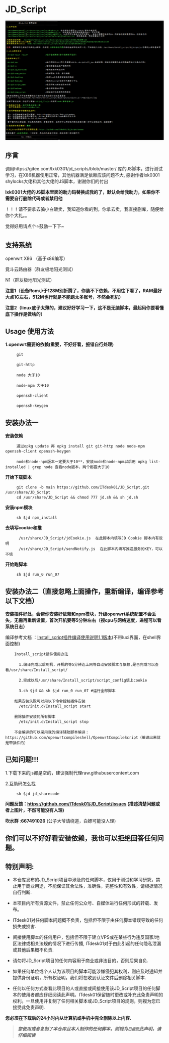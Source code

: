 # JD_Script
![JD_Script](doc/JD_Script.png)
## 序言
   调用https://gitee.com/lxk0301/jd_scripts/blob/master/ 库的JS脚本，进行测试学习，在X86机器使用正常，其他机器满足依赖应该问题不大,
   感谢作者lxk0301 shylocks大佬和其他大佬的JS脚本，谢谢你们的付出
   
   **lxk0301大佬的JS脚本里面的助力码替换成我的了，默认会给我助力，如果你不需要自行删除代码或者禁用他**
  
   ！！！请不要拿去骗小白贩卖，我知道你看的到，你拿去卖，我直接删库，随便给你个大礼。。
   
   觉得好用请点个⭐鼓励一下下~

## 支持系统
openwrt X86 （基于x86编写）

竟斗云路由器（群友极地阳光测试）

N1（群友极地阳光测试）




**注意1（设备Rom小于128M别折腾了，你装不下依赖，不用往下看了，RAM最好大点1G左右，512M也行就是不能跑太多账号，不然会死机）**

**注意2（linux底子太薄的，建议好好学习一下，这不是无脑脚本，最起码你要看懂底下操作是做啥的）**

## Usage 使用方法
**1.openwrt需要的依赖(重要，不好好看，报错自行处理)**
 
         git
 
         git-http
 
         node 大于10
 
         node-npm 大于10
         
         openssh-client
         
         openssh-keygen
 

## 安装办法一
**安装依赖**

         通过opkg update 再 opkg install git git-http node node-npm openssh-client openssh-keygen

         node和node-npm版本一定要大于10**，安装node和node-npm以后用 opkg list-installed | grep node 查看node版本，两个都要大于10


**开始下载脚本**

         git clone -b main https://github.com/ITdesk01/JD_Script.git /usr/share/JD_Script
         cd /usr/share/JD_Script && chmod 777 jd.sh && sh jd.sh
         
**安装npm模块**

         sh $jd npm_install
         
**去填写cookie和推**

          /usr/share/JD_Script/jdCookie.js  在此脚本内填写JD Cookie 脚本内有说明
          /usr/share/JD_Script/sendNotify.js  在此脚本内填写推送服务的KEY，可以不填
          
**开始跑脚本**   
        
         sh $jd run_0 run_07

## 安装办法二（直接忽略上面操作，重新编译，编译参考以下文档）
**安装插件好处，会帮你安装好依赖和npm模块，升级openwrt系统配置不会丢失，无需再重新设置，首次开机要等5分钟左右（视cpu与网络速度，进程可以看系统日志）**

编译参考文档 ：[Install_script插件编译使用说明1.1版本](doc/Install_script插件编译使用说明1.1版本.docx)(不带luci界面，在shell界面控制)
       
        Install_script插件使用办法
          
          1.编译完成以后刷机，开机的等5分钟连上网等自动安装脚本与依赖,是否完成可以查看/usr/share/Install_script/
          
          2.完成以后/usr/share/Install_script/script_config填上cookie
          
          3.sh $jd && sh $jd run_0 run_07 #运行全部脚本
        
        如果安装失败可以用以下命令控制插件安装
          /etc/init.d/Install_script start
        
        删除插件安装的所有脚本
          /etc/init.d/Install_script stop
        
        不会编译的可以采用我的编译辅助脚本编译： https://github.com/openwrtcompileshell/OpenwrtCompileScript（编译出来就是带插件的）


## 已知问题!!!

1.下载下来的js都是空的，建议强制代理raw.githubusercontent.com

2.互助码怎么找

         sh $jd jd_sharecode


**问题反馈：https://github.com/ITdesk01/JD_Script/issues (描述清楚问题或者上图片，不然可能没有人理)**

**吹水群** :**667491026** (公子大爷请绕道，白嫖可能没人理)

## 你们可以不好好看安装依赖，我也可以拒绝回答任何问题。


## 特别声明:

* 本仓库发布的JD_Script项目中涉及的任何脚本，仅用于测试和学习研究，禁止用于商业用途，不能保证其合法性，准确性，完整性和有效性，请根据情况自行判断.

* 本项目内所有资源文件，禁止任何公众号、自媒体进行任何形式的转载、发布。

* ITdesk01对任何脚本问题概不负责，包括但不限于由任何脚本错误导致的任何损失或损害.

* 间接使用脚本的任何用户，包括但不限于建立VPS或在某些行为违反国家/地区法律或相关法规的情况下进行传播, ITdesk01对于由此引起的任何隐私泄漏或其他后果概不负责.

* 请勿将JD_Script项目的任何内容用于商业或非法目的，否则后果自负.

* 如果任何单位或个人认为该项目的脚本可能涉嫌侵犯其权利，则应及时通知并提供身份证明，所有权证明，我们将在收到认证文件后删除相关脚本.

* 任何以任何方式查看此项目的人或直接或间接使用该JD_Script项目的任何脚本的使用者都应仔细阅读此声明。ITdesk01保留随时更改或补充此免责声明的权利。一旦使用并复制了任何相关脚本或JD_Script项目的规则，则视为您已接受此免责声明.

 **您必须在下载后的24小时内从计算机或手机中完全删除以上内容.**  </br>
> ***您使用或者复制了本仓库且本人制作的任何脚本，则视为`已接受`此声明，请仔细阅读***
